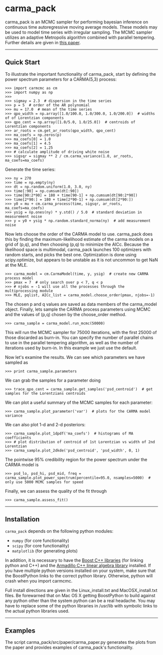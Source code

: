 carma_pack
========

carma_pack is an MCMC sampler for performing bayesian inference on
continuous time autoregressive moving average models. These models may
be used to model time series with irregular sampling. The MCMC sampler
utilizes an adaptive Metropolis algorithm combined with parallel
tempering. Further details are given in [this paper](https://github.com/bckelly80).

----------
Quick Start
----------

To illustrate the important functionality of carma_pack, start by
defining the power spectrum parameters for a CARMA(5,3) process:

    >>> import carmcmc as cm
    >>> import numpy as np
    >>>
    >>> sigmay = 2.3  # dispersion in the time series
    >>> p = 5  # order of the AR polynomial
    >>> mu = 17.0  # mean of the time series
    >>> qpo_width = np.array([1.0/100.0, 1.0/300.0, 1.0/200.0])  # widths of of Lorentzian components
    >>> qpo_cent = np.array([1.0/5.0, 1.0/25.0])  # centroids of Lorentzian components
    >>> ar_roots = cm.get_ar_roots(qpo_width, qpo_cent)
    >>> ma_coefs = np.zeros(p)
    >>> ma_coefs[0] = 1.0
    >>> ma_coefs[1] = 4.5
    >>> ma_coefs[2] = 1.25
    >>> # calculate amplitude of driving white noise
    >>> sigsqr = sigmay ** 2 / cm.carma_variance(1.0, ar_roots, ma_coefs=ma_coefs)

Generate the time series:

    >>> ny = 270
    >>> time = np.empty(ny)
    >>> dt = np.random.uniform(1.0, 3.0, ny)
    >>> time[:90] = np.cumsum(dt[:90])
    >>> time[90:2*90] = 180 + time[90-1] + np.cumsum(dt[90:2*90])
    >>> time[2*90:] = 180 + time[2*90-1] + np.cumsum(dt[2*90:])
    >>> y0 = mu + cm.carma_process(time, sigsqr, ar_roots, ma_coefs=ma_coefs)
    >>> ysig = np.ones(ny) * y.std() / 5.0  # standard deviation in measurement noise
    >>> y = y0 + ysig * np.random.standard_norma(ny)  # add measurement noise

Now lets choose the order of the CARMA model to use. carma_pack does
this by finding the maximum-likelihood estimate of the carma models on
a grid of (p,q), and then choosing (p,q) to minimize the AICc. Because
the likelihood space is multimodal, carma_pack launches 100 optimizers
with random starts, and picks the best one. Optimization is done using
scipy.optimize, but appears to be unstable as it is not uncommon to
get NaN at the MLE.

    >>> carma_model = cm.CarmaModel(time, y, ysig)  # create new CARMA process model
    >>> pmax = 7  # only search over p < 7, q < p
    >>> # njobs = -1 will use all the processes through the multiprocessing module
    >>> MLE, pqlist, AICc_list = carma_model.choose_order(pmax, njobs=-1)

The chosen p and q values are saved as data members of the carma_model
object. Finally, lets sample the CARMA process parameters using MCMC
and the values of (p,q) chosen by the choose_order method.

    >>> carma_sample = carma_model.run_mcmc(50000)

This will run the MCMC sampler for 75000 iterations, with the first
25000 of those discarded as burn-in. You can specify the number of
parallel chains to use in the parallel tempering algorithm, as well as
the number of iterations used by burn-in. In this example we just use
the default.

Now let's examine the results. We can see which parameters we have
sampled as

    >>> print carma_sample.parameters

We can grab the samples for a parameter doing

    >>> trace_qpo_cent = carma_sample.get_samples('psd_centroid')  # get samples for the Lorentzians centroids

We can plot a useful summary of the MCMC samples for each
parameter:

    >>> carma_sample.plot_parameter('var')  # plots for the CARMA model variance

We can also plot 1-d and 2-d posteriors:

    >>> carma_sample.plot_1dpdf('ma_coefs')  # histograms of MA coefficients
    >>> # plot distribution of centroid of 1st Lorentzian vs width of 2nd Lorentzian
    >>> carma_sample.plot_2dkde('psd_centroid', 'psd_width', 0, 1)

The pointwise 95% credibility region for the power spectrum under the
CARMA model is

    >>> psd_lo, psd_hi, psd_mid, freq = carma_sample.plot_power_spectrum(percentile=95.0, nsamples=5000)  # only use 5000 MCMC samples for speed

Finally, we can assess the quality of the fit through

    >>> carma_sample.assess_fit()

------------
Installation
------------

`carma_pack` depends on the following python modules:

* `numpy`     (for core functionality)
* `scipy`     (for core functionality)
* `matplotlib`    (for generating plots)

In addition, it is necessary to have the [Boost C++ libraries](www.boost.org) (for
linking python and C++) and the [Armadillo C++ linear algebra
library](arma.sourceforge.net) installed. If you have multiple python
versions installed on your system, make sure that the BoostPython
links to the correct python library. Otherwise, python will crash
when you import carmcmc.

Full install directions are given in the Linux_install.txt and
MacOSX_install.txt files. Be forewarned that on Mac OS X getting
BoostPython to build against any python other than the system
python can be a real headache. You may have to replace some of the
python libraries in /usr/lib with symbolic links to the actual python
libraries used.

--------
Examples
--------

The script carma_pack/src/paper/carma_paper.py generates the plots
from the paper and provides examples of carma_pack's functionality.
